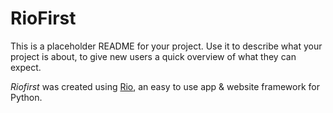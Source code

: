 # RioFirst

This is a placeholder README for your project. Use it to describe what your
project is about, to give new users a quick overview of what they can expect.

_Riofirst_ was created using [Rio](https://rio.dev/), an easy to
use app & website framework for Python.
